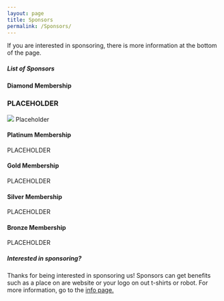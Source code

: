 ```yaml
---
layout: page
title: Sponsors
permalink: /Sponsors/
---
```

If you are interested in sponsoring, there is more information at the bottom of the page.
##### List of Sponsors
#### Diamond Membership
### PLACEHOLDER  
![]({{site.baseurl}}/images/placeholder-img.png) 
Placeholder
#### Platinum Membership
PLACEHOLDER
#### Gold Membership
PLACEHOLDER
#### Silver Membership
PLACEHOLDER
#### Bronze Membership
PLACEHOLDER

##### Interested in sponsoring?
Thanks for being interested in sponsoring us! Sponsors can get benefits such as a place on are website or your logo on out t-shirts or robot. For more information, go to the [info page.]({{site.baseurl}}/sinfo/)
